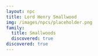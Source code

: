 ```yaml
---
layout: npc
title: Lord Henry Smallwood
img: /images/npcs/placeholder.png
family:
  title: Smallwoods
  discovered: true
discovered: true
---
```

